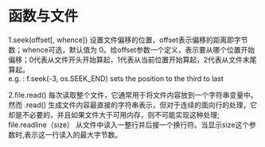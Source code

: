 # 函数与文件
1.seek(offset[, whence]) 设置文件偏移的位置，offset表示偏移的距离即字节数；whence可选，默认值为 0。给offset参数一个定义，表示要从哪个位置开始偏移；0代表从文件开头开始算起，1代表从当前位置开始算起，2代表从文件末尾算起。  
e.g. : f.seek(-3, os.SEEK_END) sets the position to the third to last  

2.file.read() 每次读取整个文件，它通常用于将文件内容放到一个字符串变量中。然而 .read() 生成文件内容最直接的字符串表示，但对于连续的面向行的处理，它却是不必要的，并且如果文件大于可用内存，则不可能实现这种处理;  
file.readline（size） 从文件中读入一整行并后接一个换行符。当显示size这个参数时,表示这一行读入的最大字节数。
